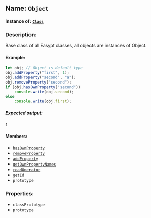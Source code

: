 ## Name: `Object`

#### Instance of: [`Class`](Class.md)

### Description:

Base class of all Easypt classes, all objects
are instances of Object.

#### Example:

```js
let obj; // Object is default type
obj.addProperty("first", 1);
obj.addProperty("second", "a");
obj.removeProperty("second");
if (obj.hasOwnProperty("second"))
    console.write(obj.second);
else
    console.write(obj.first);
```

##### Expected output:

```
1
```

#### Members:

- [`hasOwnProperty`](Object.classPrototype.hasOwnProperty.md)
- [`removeProperty`](Object.classPrototype.removeProperty.md)
- [`addProperty`](Object.classPrototype.addProperty.md)
- [`getOwnPropertyNames`](Object.classPrototype.getOwnPropertyNames.md)
- [`readOperator`](Object.classPrototype.readOperator.md)
- [`getId`](Object.classPrototype.getId.md)
- `prototype`


### Properties:

- `classPrototype`
- `prototype`


